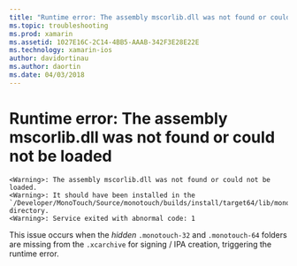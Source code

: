 ```yaml
---
title: "Runtime error: The assembly mscorlib.dll was not found or could not be loaded"
ms.topic: troubleshooting
ms.prod: xamarin
ms.assetid: 1027E16C-2C14-4BB5-AAAB-342F3E28E22E
ms.technology: xamarin-ios
author: davidortinau
ms.author: daortin
ms.date: 04/03/2018
---
```


# Runtime error: The assembly mscorlib.dll was not found or could not be loaded

```
<Warning>: The assembly mscorlib.dll was not found or could not be loaded.
<Warning>: It should have been installed in the `/Developer/MonoTouch/Source/monotouch/builds/install/target64/lib/mono/2.0/mscorlib.dll' directory.
<Warning>: Service exited with abnormal code: 1
```

This issue occurs when the *hidden* `.monotouch-32` and `.monotouch-64` folders are missing from the `.xcarchive` for signing / IPA creation, triggering the runtime error.
